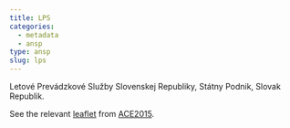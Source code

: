 ```yaml
---
title: LPS
categories:
  - metadata
  - ansp
type: ansp
slug: lps
---
```


Letové Prevádzkové Služby Slovenskej Republiky, Státny Podnik, Slovak Republik.

See the relevant [leaflet][leaf] from [ACE2015].

[leaf]: ../LPS_Slovak_Republic_ACE_2015.pdf "ACE 2015 Benchmarking Report Factsheet: LPS"
[ACE2015]: http://www.eurocontrol.int/publications/atm-cost-effectiveness-ace-2015-benchmarking-report-2016-2020-outlook "ACE 2015 Benchmarking Report"
